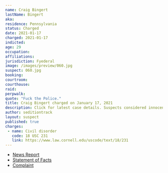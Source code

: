```yaml
---
name: Craig Bingert
lastName: Bingert
aka:
residence: Pennsylvania
status: Charged
date: 2021-01-17
charged: 2021-01-17
indicted:
age: 29
occupation:
affiliations:
jurisdiction: Fyederal
image: /images/preview/060.jpg
suspect: 060.jpg
booking:
courtroom:
courthouse:
raid:
perpwalk:
quote: "Fuck the Police."
title: Craig Bingert charged on January 17, 2021
description: Click for latest case details. Suspects considered innocent until proven guilty.
author: seditiontrack
layout: suspect
published: true
charges:
 - name: Civil disorder
   code: 18 USC 231
   link: https://www.law.cornell.edu/uscode/text/18/231
---
```

- [News Report](https://www.mcall.com/news/pennsylvania/capitol-ideas/mc-nws-pa-slatington-man-craig-bingert-arrest-capitol-riots-20210118-zit2jmr6wjarri4gegtaqq5ray-story.html)
- [Statement of Facts](https://www.justice.gov/opa/page/file/1356991/download)
- [Complaint](https://www.justice.gov/opa/page/file/1356996/download)
